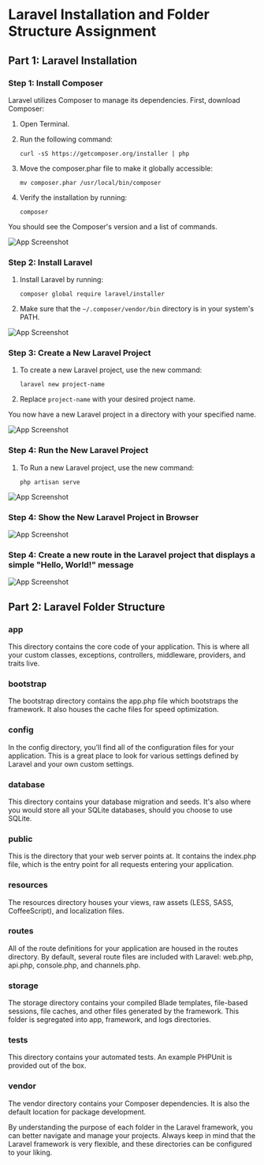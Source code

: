 # Laravel Installation and Folder Structure Assignment

## Part 1: Laravel Installation

### Step 1: Install Composer

Laravel utilizes Composer to manage its dependencies. First, download Composer:

1. Open Terminal.
2. Run the following command:

    ```shell
    curl -sS https://getcomposer.org/installer | php
    ```

3. Move the composer.phar file to make it globally accessible:

    ```shell
    mv composer.phar /usr/local/bin/composer
    ```

4. Verify the installation by running:

    ```shell
    composer
    ```

You should see the Composer's version and a list of commands.

![App Screenshot](https://github.com/junaid-mij/Practice-Laravel/blob/Practice-Laravel/Module-13%20Laravel%20Foundation%20Step-12/Assignment-13/image/1.png)

### Step 2: Install Laravel

1. Install Laravel by running:

    ```shell
    composer global require laravel/installer
    ```

2. Make sure that the `~/.composer/vendor/bin` directory is in your system's PATH.

![App Screenshot](https://github.com/junaid-mij/Practice-Laravel/blob/Practice-Laravel/Module-13%20Laravel%20Foundation%20Step-12/Assignment-13/image/2.png)

### Step 3: Create a New Laravel Project

1. To create a new Laravel project, use the new command:

    ```shell
    laravel new project-name
    ```

2. Replace `project-name` with your desired project name.

You now have a new Laravel project in a directory with your specified name.

![App Screenshot](https://github.com/junaid-mij/Practice-Laravel/blob/Practice-Laravel/Module-13%20Laravel%20Foundation%20Step-12/Assignment-13/image/3.png)

### Step 4: Run the New Laravel Project

1. To Run a new Laravel project, use the new command:
    
    ```shell
    php artisan serve
    ```
![App Screenshot](https://github.com/junaid-mij/Practice-Laravel/blob/Practice-Laravel/Module-13%20Laravel%20Foundation%20Step-12/Assignment-13/image/4.png)

### Step 4: Show the New Laravel Project in Browser

![App Screenshot](https://github.com/junaid-mij/Practice-Laravel/blob/Practice-Laravel/Module-13%20Laravel%20Foundation%20Step-12/Assignment-13/image/5.png)

### Step 4: Create a new route in the Laravel project that displays a simple "Hello, World!" message

![App Screenshot](https://github.com/junaid-mij/Practice-Laravel/blob/Practice-Laravel/Module-13%20Laravel%20Foundation%20Step-12/Assignment-13/image/6.png)

## Part 2: Laravel Folder Structure

### app

This directory contains the core code of your application. This is where all your custom classes, exceptions, controllers, middleware, providers, and traits live.

### bootstrap

The bootstrap directory contains the app.php file which bootstraps the framework. It also houses the cache files for speed optimization.

### config

In the config directory, you'll find all of the configuration files for your application. This is a great place to look for various settings defined by Laravel and your own custom settings.

### database

This directory contains your database migration and seeds. It's also where you would store all your SQLite databases, should you choose to use SQLite.

### public

This is the directory that your web server points at. It contains the index.php file, which is the entry point for all requests entering your application.

### resources

The resources directory houses your views, raw assets (LESS, SASS, CoffeeScript), and localization files.

### routes

All of the route definitions for your application are housed in the routes directory. By default, several route files are included with Laravel: web.php, api.php, console.php, and channels.php.

### storage

The storage directory contains your compiled Blade templates, file-based sessions, file caches, and other files generated by the framework. This folder is segregated into app, framework, and logs directories.

### tests

This directory contains your automated tests. An example PHPUnit is provided out of the box.

### vendor

The vendor directory contains your Composer dependencies. It is also the default location for package development.

By understanding the purpose of each folder in the Laravel framework, you can better navigate and manage your projects. Always keep in mind that the Laravel framework is very flexible, and these directories can be configured to your liking.
